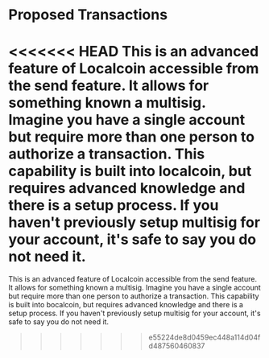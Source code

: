 # Proposed Transactions

<<<<<<< HEAD
This is an advanced feature of Localcoin accessible from the send feature. It allows for something known a multisig. Imagine you have a single account but require more than one person to authorize a transaction. This capability is built into localcoin, but requires advanced knowledge and there is a setup process. If you haven't previously setup multisig for your account, it's safe to say you do not need it.
=======
This is an advanced feature of Localcoin accessible from the send feature. It allows for something known a multisig. Imagine you have a single account but require more than one person to authorize a transaction. This capability is built into bocalcoin, but requires advanced knowledge and there is a setup process. If you haven't previously setup multisig for your account, it's safe to say you do not need it.
>>>>>>> e55224de8d0459ec448a114d04fd487560460837
